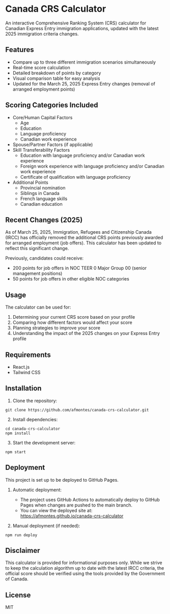 # Canada CRS Calculator

An interactive Comprehensive Ranking System (CRS) calculator for Canadian Express Entry immigration applications, updated with the latest 2025 immigration criteria changes.

## Features

- Compare up to three different immigration scenarios simultaneously
- Real-time score calculation
- Detailed breakdown of points by category
- Visual comparison table for easy analysis
- Updated for the March 25, 2025 Express Entry changes (removal of arranged employment points)

## Scoring Categories Included

- Core/Human Capital Factors
  - Age
  - Education
  - Language proficiency
  - Canadian work experience
- Spouse/Partner Factors (if applicable)
- Skill Transferability Factors
  - Education with language proficiency and/or Canadian work experience
  - Foreign work experience with language proficiency and/or Canadian work experience
  - Certificate of qualification with language proficiency
- Additional Points
  - Provincial nomination
  - Siblings in Canada
  - French language skills
  - Canadian education

## Recent Changes (2025)

As of March 25, 2025, Immigration, Refugees and Citizenship Canada (IRCC) has officially removed the additional CRS points previously awarded for arranged employment (job offers). This calculator has been updated to reflect this significant change.

Previously, candidates could receive:
- 200 points for job offers in NOC TEER 0 Major Group 00 (senior management positions)
- 50 points for job offers in other eligible NOC categories

## Usage

The calculator can be used for:
1. Determining your current CRS score based on your profile
2. Comparing how different factors would affect your score
3. Planning strategies to improve your score
4. Understanding the impact of the 2025 changes on your Express Entry profile

## Requirements

- React.js
- Tailwind CSS

## Installation

1. Clone the repository:
```
git clone https://github.com/afmontes/canada-crs-calculator.git
```

2. Install dependencies:
```
cd canada-crs-calculator
npm install
```

3. Start the development server:
```
npm start
```

## Deployment

This project is set up to be deployed to GitHub Pages.

1. Automatic deployment:
   - The project uses GitHub Actions to automatically deploy to GitHub Pages when changes are pushed to the main branch.
   - You can view the deployed site at: https://afmontes.github.io/canada-crs-calculator

2. Manual deployment (if needed):
```
npm run deploy
```

## Disclaimer

This calculator is provided for informational purposes only. While we strive to keep the calculation algorithm up to date with the latest IRCC criteria, the official score should be verified using the tools provided by the Government of Canada.

## License

MIT